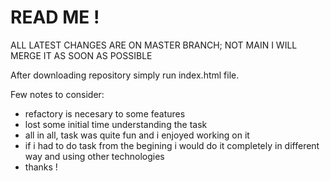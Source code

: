 
# READ ME !

ALL LATEST CHANGES ARE ON MASTER BRANCH; NOT MAIN
I WILL MERGE IT AS SOON AS POSSIBLE

After downloading repository simply run index.html file.

Few notes to consider: 

  -  refactory is necesary to some features
  -  lost some initial time understanding the task
  -  all in all, task was quite fun and i enjoyed working on it
  -  if i had to do task from the begining i would do it completely in different way and using other technologies
  -  thanks !
